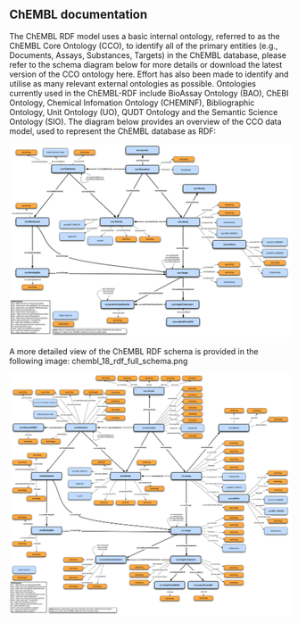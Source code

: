 ## ChEMBL documentation

The ChEMBL RDF model uses a basic internal ontology, referred to as the ChEMBL Core Ontology (CCO), to identify all of the primary entities (e.g., Documents, Assays, Substances, Targets) in the ChEMBL database, please refer to the schema diagram below for more details or download the latest version of the CCO ontology here. Effort has also been made to identify and utilise as many relevant external ontologies as possible. Ontologies currently used in the ChEMBL-RDF include BioAssay Ontology (BAO), ChEBI Ontology, Chemical Infomation Ontology (CHEMINF), Bibliographic Ontology, Unit Ontology (UO), QUDT Ontology and the Semantic Science Ontology (SIO). The diagram below provides an overview of the CCO data model, used to represent the ChEMBL database as RDF:

![simplified_chembl](https://github.com/EBISPOT/RDF-platform/blob/gh-pages/static/chembl/chembl_18_rdf_summary.png?raw=true)


A more detailed view of the ChEMBL RDF schema is provided in the following image: chembl_18_rdf_full_schema.png

![detailed_chembl](https://github.com/EBISPOT/RDF-platform/blob/gh-pages/static/chembl/chembl_18_rdf_full_schema.png?raw=true)
